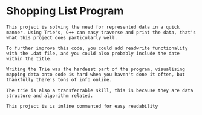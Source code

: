 # Shopping List Program

    
    This project is solving the need for represented data in a quick manner. Using Trie's, C++ can easy traverse and print the data, that's what this project does particularly well.
    
    To further improve this code, you could add readwrite functionality with the .dat file, and you could also probably include the date within the title. 
    
    Writing the Trie was the hardeest part of the program, visualising mapping data onto code is hard when you haven't done it often, but thankfully there's tons of info online.
    
    The trie is also a transferrable skill, this is because they are data structure and algorithm related.
    
    This project is is inline commented for easy readability

